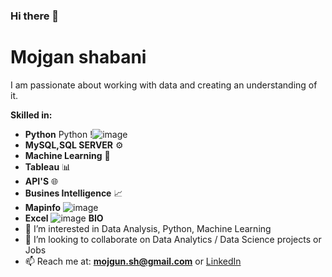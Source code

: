 ### Hi there 👋
# Mojgan shabani
I am passionate about working with data and creating an understanding of it.


**Skilled in:**
 - **Python** Python !![image](https://user-images.githubusercontent.com/101570181/177500246-33d9a3b5-468b-46e6-840b-9926d1024b99.png)
 - **MySQL,SQL SERVER** ⚙️
 - **Machine Learning** 🧠
 - **Tableau** 📊
 - **API'S** 🌐
 - **Busines Intelligence** 📈
 - **Mapinfo** ![image](https://user-images.githubusercontent.com/101570181/177500963-91aacab9-3302-4081-bf31-81ae659d3ecc.png)
 - **Excel** ![image](https://user-images.githubusercontent.com/101570181/177501445-db6c09d3-63ad-4a65-8bca-517032ff6c29.png)
**BIO**
- 👀 I’m interested in Data Analysis, Python, Machine Learning
- 🤝 I’m looking to collaborate on Data Analytics / Data Science projects or Jobs
- 📫 Reach me at: **mojgun.sh@gmail.com** or [LinkedIn](https://www.linkedin.com/in/mojganshabani/)
